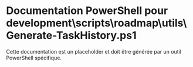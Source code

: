 # Documentation PowerShell pour development\scripts\roadmap\utils\Generate-TaskHistory.ps1

Cette documentation est un placeholder et doit être générée par un outil PowerShell spécifique.
